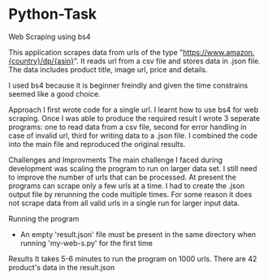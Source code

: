 # Python-Task
Web Scraping using bs4

This application scrapes data from urls of the type "https://www.amazon.{country}/dp/{asin}".
It reads url from a csv file and stores data in .json file.
The data includes product title, image url, price and details.

I used bs4 because it is beginner freindly and given the time constrains seemed like a good choice.

Approach
I first wrote code for a single url. I learnt how to use bs4 for web scraping. Once I was able to produce the required result I wrote 3 seperate programs: one to read data from a csv file, second for error handling in case of invalid url, third for writing data to a .json file.
I combined the code into the main file and reproduced the original results.

Challenges and Improvments 
The main challenge I faced during development was scaling the program to run on larger data set.
I still need to improve the number of urls that can be processed. At present the programs can scrape only a few urls at a time. I had to create the .json output file by rerunning the code multiple times. For some reason it does not scrape data from all valid urls in a single run for larger input data.

Running the program
- An empty 'result.json' file must be present in the same directory when running 'my-web-s.py' for the first time

Results
It takes 5-6 minutes to run the program on 1000 urls.
There are 42 product's data in the result.json

